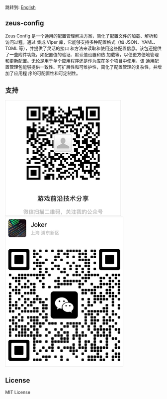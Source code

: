 跳转到: [English](README.md)

## zeus-config

Zeus Config 是一个通用的配置管理解决方案，简化了配置文件的加载、解析和访问过程。通过
集成 Viper 库，它能够支持多种配置格式（如 JSON、YAML、TOML 等），并提供了灵活的接口
和方法来读取和使用这些配置信息。该包还提供了一些附件功能，如配置值的验证、默认值设置和热
加载等，以便更方便地管理和更新配置。无论是用于单个应用程序还是作为库在多个项目中使用，该
通用配置管理包能够提供一致性、可扩展性和可维护性，简化了配置管理的复杂性，并增加了应用程
序的可配置性和可定制性。

## 支持

![公众号](https://github.com/oyogames2023/zeus-config/blob/main/OfficialAccount.png)
![作者](https://github.com/oyogames2023/zeus-config/blob/main/WeChat.png)

## License

MIT License